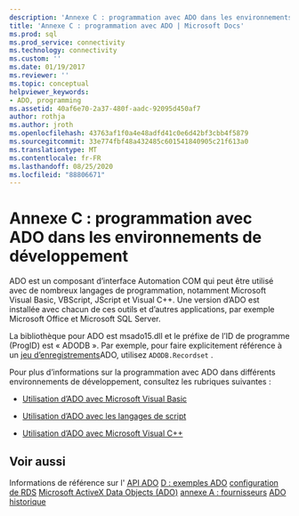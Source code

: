 ```yaml
---
description: 'Annexe C : programmation avec ADO dans les environnements de développement'
title: 'Annexe C : programmation avec ADO | Microsoft Docs'
ms.prod: sql
ms.prod_service: connectivity
ms.technology: connectivity
ms.custom: ''
ms.date: 01/19/2017
ms.reviewer: ''
ms.topic: conceptual
helpviewer_keywords:
- ADO, programming
ms.assetid: 40af6e70-2a37-480f-aadc-92095d450af7
author: rothja
ms.author: jroth
ms.openlocfilehash: 43763af1f0a4e48adfd41c0e6d42bf3cbb4f5879
ms.sourcegitcommit: 33e774fbf48a432485c601541840905c21f613a0
ms.translationtype: MT
ms.contentlocale: fr-FR
ms.lasthandoff: 08/25/2020
ms.locfileid: "88806671"
---
```

# <a name="appendix-c-programming-with-ado-in-development-environments"></a>Annexe C : programmation avec ADO dans les environnements de développement
ADO est un composant d’interface Automation COM qui peut être utilisé avec de nombreux langages de programmation, notamment Microsoft Visual Basic, VBScript, JScript et Visual C++. Une version d’ADO est installée avec chacun de ces outils et d’autres applications, par exemple Microsoft Office et Microsoft SQL Server.

 La bibliothèque pour ADO est msado15.dll et le préfixe de l’ID de programme (ProgID) est « ADODB ». Par exemple, pour faire explicitement référence à un [jeu d’enregistrements](../../reference/ado-api/recordset-object-ado.md)ADO, utilisez `ADODB.Recordset` .

 Pour plus d’informations sur la programmation avec ADO dans différents environnements de développement, consultez les rubriques suivantes :

-   [Utilisation d’ADO avec Microsoft Visual Basic](./using-ado-with-microsoft-visual-basic.md)

-   [Utilisation d’ADO avec les langages de script](./using-ado-with-scripting-languages.md)

-   [Utilisation d’ADO avec Microsoft Visual C++](./using-ado-with-microsoft-visual-c.md)

## <a name="see-also"></a>Voir aussi
 Informations de référence sur l' [API ADO](../../reference/ado-api/ado-api-reference.md) [D : exemples ADO](./appendix-d-ado-samples.md) [configuration de RDS](../remote-data-service/configuring-rds.md) [Microsoft ActiveX Data Objects (ADO)](../../microsoft-activex-data-objects-ado.md) [annexe A : fournisseurs](./appendix-a-providers.md) [ADO historique](../ado-history.md)
